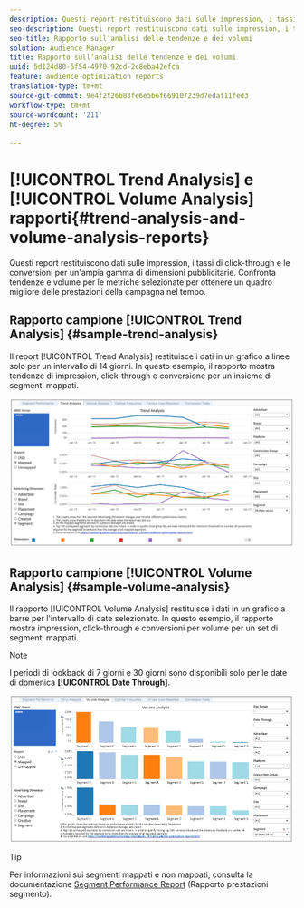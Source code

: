 ```yaml
---
description: Questi report restituiscono dati sulle impression, i tassi di click-through e le conversioni per un'ampia gamma di dimensioni pubblicitarie. Confronta tendenze e volume per le metriche selezionate per ottenere un quadro migliore delle prestazioni della campagna nel tempo.
seo-description: Questi report restituiscono dati sulle impression, i tassi di click-through e le conversioni per un'ampia gamma di dimensioni pubblicitarie. Confronta tendenze e volume per le metriche selezionate per ottenere un quadro migliore delle prestazioni della campagna nel tempo.
seo-title: Rapporto sull’analisi delle tendenze e dei volumi
solution: Audience Manager
title: Rapporto sull’analisi delle tendenze e dei volumi
uuid: 5d124d80-5f54-4970-92cd-2c8eba42efca
feature: audience optimization reports
translation-type: tm+mt
source-git-commit: 9e4f2f26b83fe6e5b6f669107239d7edaf11fed3
workflow-type: tm+mt
source-wordcount: '211'
ht-degree: 5%

---
```



# [!UICONTROL Trend Analysis] e  [!UICONTROL Volume Analysis] rapporti{#trend-analysis-and-volume-analysis-reports}

Questi report restituiscono dati sulle impression, i tassi di click-through e le conversioni per un&#39;ampia gamma di dimensioni pubblicitarie. Confronta tendenze e volume per le metriche selezionate per ottenere un quadro migliore delle prestazioni della campagna nel tempo.

## Rapporto campione [!UICONTROL Trend Analysis] {#sample-trend-analysis}

Il report [!UICONTROL Trend Analysis] restituisce i dati in un grafico a linee solo per un intervallo di 14 giorni. In questo esempio, il rapporto mostra tendenze di impression, click-through e conversione per un insieme di segmenti mappati.

![](assets/trend-analysis.png)

## Rapporto campione [!UICONTROL Volume Analysis] {#sample-volume-analysis}

Il rapporto [!UICONTROL Volume Analysis] restituisce i dati in un grafico a barre per l&#39;intervallo di date selezionato. In questo esempio, il rapporto mostra impression, click-through e conversioni per volume per un set di segmenti mappati.

>[!NOTE]
>
>I periodi di lookback di 7 giorni e 30 giorni sono disponibili solo per le date di domenica **[!UICONTROL Date Through]**.

![](assets/volume-analysis.png)

>[!TIP]
>
>Per informazioni sui segmenti mappati e non mappati, consulta la documentazione [Segment Performance Report](../../../reporting/audience-optimization-reports/aor-advertisers/segment-performance.md) (Rapporto prestazioni segmento).

